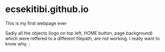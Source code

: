 # ecsekitibi.github.io
This is my first webpage ever

Sadly all the objects (logo on top left, HOME button, page background) which were reffered to a different filepath, are not working. I really want to know why. :
